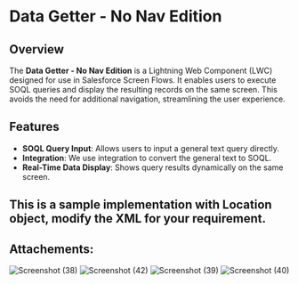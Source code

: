 # Data Getter - No Nav Edition 

## Overview

The **Data Getter - No Nav Edition** is a Lightning Web Component (LWC) designed for use in Salesforce Screen Flows. It enables users to execute SOQL queries and display the resulting records on the same screen. This avoids the need for additional navigation, streamlining the user experience.

## Features

- **SOQL Query Input**: Allows users to input a general text query directly.
- **Integration**: We use integration to convert the general text to SOQL.
- **Real-Time Data Display**: Shows query results dynamically on the same screen.

## This is a sample implementation with Location object, modify the XML for your requirement.

## Attachements:

![Screenshot (38)](https://github.com/user-attachments/assets/a151f642-1179-42da-8779-75c763d4c7f8)
![Screenshot (42)](https://github.com/user-attachments/assets/711e1969-d3b8-4388-8e41-4447226cbe17)
![Screenshot (39)](https://github.com/user-attachments/assets/afb6e99e-7244-4131-a15c-2d445a42e339)
![Screenshot (40)](https://github.com/user-attachments/assets/cca5d2b1-db1b-4460-99c5-8ec5d33ca32b)
